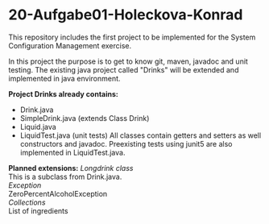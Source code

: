 # 20-Aufgabe01-Holeckova-Konrad
This repository includes the first project to be implemented for the System Configuration Management exercise.

In this project the purpose is to get to know git, maven, javadoc and unit testing.
The existing java project called "Drinks" will be extended and implemented in java environment.

**Project Drinks already contains:**
- Drink.java
- SimpleDrink.java (extends Class Drink)
- Liquid.java
- LiquidTest.java (unit tests)
All classes contain getters and setters as well constructors and javadoc.
Preexisting tests using junit5 are also implemented in LiquidTest.java.

**Planned extensions:**
*Longdrink class*  <br />
This is a subclass from Drink.java. <br />
*Exception* <br />
ZeroPercentAlcoholException <br />
*Collections* <br />
List of ingredients <br />
